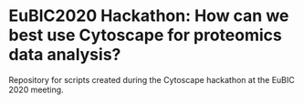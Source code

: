 # EuBIC2020 Hackathon: How can we best use Cytoscape for proteomics data analysis?

Repository for scripts created during the Cytoscape hackathon at the EuBIC 2020 meeting. 
